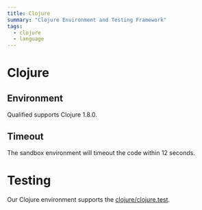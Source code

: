 ```yaml
---
title: Clojure
summary: "Clojure Environment and Testing Framework"
tags:
  - clojure
  - language
---
```


# Clojure

## Environment

Qualified supports Clojure 1.8.0.

## Timeout

The sandbox environment will timeout the code within 12 seconds.

# Testing

Our Clojure environment supports the [clojure/clojure.test](/reference/languages/clojure/clojure.test).
